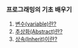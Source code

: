 ### 프로그래밍의 기초 배우기

1. [변수(variable)란?](./what-is-variable)
1. [추상화(Abstract)란?](./what-is-abstract)
1. [상속(Inherit)이란?](./what-is-inherit)